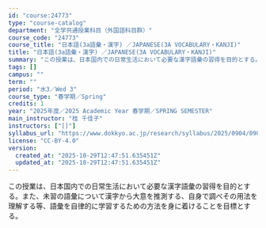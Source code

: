 ```yaml
---
id: "course:24773"
type: "course-catalog"
department: "全学共通授業科目（外国語科目群）"
course_code: "24773"
course_title: "日本語(3a語彙・漢字) ／JAPANESE(3A VOCABULARY・KANJI)"
title: "日本語(3a語彙・漢字) ／JAPANESE(3A VOCABULARY・KANJI)"
summary: "この授業は、日本国内での日常生活において必要な漢字語彙の習得を目的とする。また、未習の語彙について漢字から大意を推測する、自身で調べその用法を理解する等、語彙を自律的に学習するための方法を身に着けることを目標とする。"
tags: []
campus: ""
term: ""
period: "水3／Wed 3"
course_type: "春学期／Spring"
credits: 1
year: "2025年度／2025 Academic Year 春学期／SPRING SEMESTER"
main_instructor: "桂 千佳子"
instructors: ["[]"]
syllabus_url: "https://www.dokkyo.ac.jp/research/syllabus/2025/0904/0904_24773_ja_JP.html"
license: "CC-BY-4.0"
version:
  created_at: "2025-10-29T12:47:51.635451Z"
  updated_at: "2025-10-29T12:47:51.635451Z"
---
```

この授業は、日本国内での日常生活において必要な漢字語彙の習得を目的とする。また、未習の語彙について漢字から大意を推測する、自身で調べその用法を理解する等、語彙を自律的に学習するための方法を身に着けることを目標とする。
